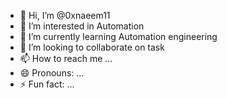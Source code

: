 - 👋 Hi, I’m @0xnaeem11
- 👀 I’m interested in Automation 
- 🌱 I’m currently learning Automation engineering 
- 💞️ I’m looking to collaborate on task 
- 📫 How to reach me ...
- 😄 Pronouns: ...
- ⚡ Fun fact: ...

<!---
0xnaeem11/0xnaeem11 is a ✨ special ✨ repository because its `README.md` (this file) appears on your GitHub profile.
You can click the Preview link to take a look at your changes.
--->
